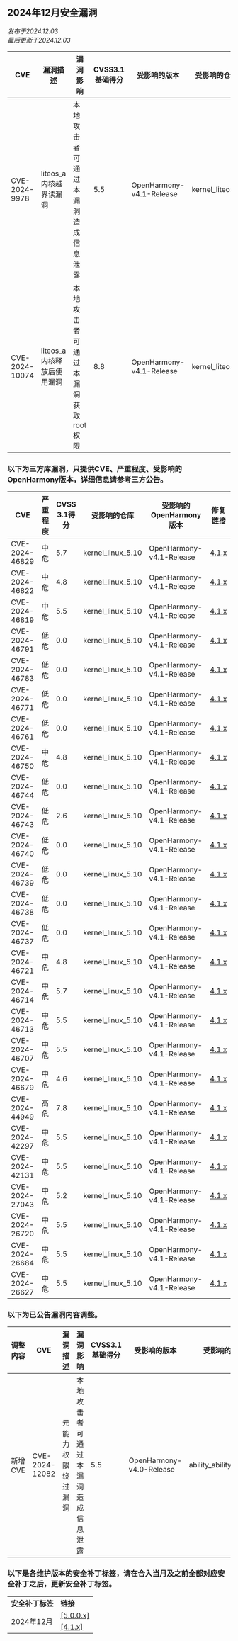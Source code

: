 ## 2024年12月安全漏洞
_发布于2024.12.03_<br/>
_最后更新于2024.12.03_

| CVE            | 漏洞描述 | 漏洞影响 | CVSS3.1基础得分 | 受影响的版本 | 受影响的仓库 | 修复链接 |
| -------------- | -------- | -------- | --------------- | ------------ | ------------ | -------- |
| CVE-2024-9978  | liteos_a内核越界读漏洞       | 本地攻击者可通过本漏洞造成信息泄露 | 5.5 | OpenHarmony-v4.1-Release | kernel_liteos_a | [4.1.x](https://gitee.com/openharmony/kernel_liteos_a/pulls/1240) |
| CVE-2024-10074 | liteos_a内核释放后使用漏洞   | 本地攻击者可通过本漏洞获取root权限 | 8.8 | OpenHarmony-v4.1-Release | kernel_liteos_a | [4.1.x](https://gitee.com/openharmony/kernel_liteos_a/pulls/1244) |

### 以下为三方库漏洞，只提供CVE、严重程度、受影响的OpenHarmony版本，详细信息请参考三方公告。

| CVE            | 严重程度 | CVSS 3.1得分 |受影响的仓库 | 受影响的OpenHarmony版本                                      | 修复链接                                               |
| -------------- | -------- | ------------ |-------------| ------------------------------------------------------------ | ------------------------------------------------------ |
| CVE-2024-46829 | 中危 | 5.7 | kernel_linux_5.10 | OpenHarmony-v4.1-Release | [4.1.x](https://gitee.com/openharmony/kernel_linux_5.10/pulls/1654) 
| CVE-2024-46822 | 中危 | 4.8 | kernel_linux_5.10 | OpenHarmony-v4.1-Release | [4.1.x](https://gitee.com/openharmony/kernel_linux_5.10/pulls/1656) 
| CVE-2024-46819 | 中危 | 5.5 | kernel_linux_5.10 | OpenHarmony-v4.1-Release | [4.1.x](https://gitee.com/openharmony/kernel_linux_5.10/pulls/1656) 
| CVE-2024-46791 | 低危 | 0.0 | kernel_linux_5.10 | OpenHarmony-v4.1-Release | [4.1.x](https://gitee.com/openharmony/kernel_linux_5.10/commit/a4826ef2ad56) 
| CVE-2024-46783 | 低危 | 0.0 | kernel_linux_5.10 | OpenHarmony-v4.1-Release | [4.1.x](https://gitee.com/openharmony/kernel_linux_5.10/commit/048be58c0b68) 
| CVE-2024-46771 | 低危 | 0.0 | kernel_linux_5.10 | OpenHarmony-v4.1-Release | [4.1.x](https://gitee.com/openharmony/kernel_linux_5.10/commit/c3e3b4b8dbc3) 
| CVE-2024-46761 | 低危 | 0.0 | kernel_linux_5.10 | OpenHarmony-v4.1-Release | [4.1.x](https://gitee.com/openharmony/kernel_linux_5.10/commit/a4f67bca399d) 
| CVE-2024-46750 | 中危 | 4.8 | kernel_linux_5.10 | OpenHarmony-v4.1-Release | [4.1.x](https://gitee.com/openharmony/kernel_linux_5.10/commit/e6c68869d6fe) 
| CVE-2024-46744 | 低危 | 0.0 | kernel_linux_5.10 | OpenHarmony-v4.1-Release | [4.1.x](https://gitee.com/openharmony/kernel_linux_5.10/commit/ffc948a0f39a) 
| CVE-2024-46743 | 低危 | 2.6 | kernel_linux_5.10 | OpenHarmony-v4.1-Release | [4.1.x](https://gitee.com/openharmony/kernel_linux_5.10/commit/f5d676b6842d) 
| CVE-2024-46740 | 低危 | 0.0 | kernel_linux_5.10 | OpenHarmony-v4.1-Release | [4.1.x](https://gitee.com/openharmony/kernel_linux_5.10/commit/60351db082d8) 
| CVE-2024-46739 | 低危 | 0.0 | kernel_linux_5.10 | OpenHarmony-v4.1-Release | [4.1.x](https://gitee.com/openharmony/kernel_linux_5.10/commit/d3c25925dcee) 
| CVE-2024-46738 | 低危 | 0.0 | kernel_linux_5.10 | OpenHarmony-v4.1-Release | [4.1.x](https://gitee.com/openharmony/kernel_linux_5.10/commit/58505f77a1b2) 
| CVE-2024-46737 | 低危 | 0.0 | kernel_linux_5.10 | OpenHarmony-v4.1-Release | [4.1.x](https://gitee.com/openharmony/kernel_linux_5.10/commit/46b1e5b23870) 
| CVE-2024-46721 | 中危 | 4.8 | kernel_linux_5.10 | OpenHarmony-v4.1-Release | [4.1.x](https://gitee.com/openharmony/kernel_linux_5.10/commit/4b476102aa92) 
| CVE-2024-46714 | 中危 | 5.7 | kernel_linux_5.10 | OpenHarmony-v4.1-Release | [4.1.x](https://gitee.com/openharmony/kernel_linux_5.10/commit/2c1bea5b1b85) 
| CVE-2024-46713 | 中危 | 5.5 | kernel_linux_5.10 | OpenHarmony-v4.1-Release | [4.1.x](https://gitee.com/openharmony/kernel_linux_5.10/commit/a25b7c34b01d) 
| CVE-2024-46707 | 中危 | 5.5 | kernel_linux_5.10 | OpenHarmony-v4.1-Release | [4.1.x](https://gitee.com/openharmony/kernel_linux_5.10/commit/2a8aa6deee0e) 
| CVE-2024-46679 | 中危 | 4.6 | kernel_linux_5.10 | OpenHarmony-v4.1-Release | [4.1.x](https://gitee.com/openharmony/kernel_linux_5.10/commit/1e55a2c415e6) 
| CVE-2024-44949 | 高危 | 7.8 | kernel_linux_5.10 | OpenHarmony-v4.1-Release | [4.1.x](https://gitee.com/openharmony/kernel_linux_5.10/pulls/1656) 
| CVE-2024-42297 | 中危 | 5.5 | kernel_linux_5.10 | OpenHarmony-v4.1-Release | [4.1.x](https://gitee.com/openharmony/kernel_linux_5.10/pulls/1616) 
| CVE-2024-42131 | 中危 | 5.5 | kernel_linux_5.10 | OpenHarmony-v4.1-Release | [4.1.x](https://gitee.com/openharmony/kernel_linux_5.10/commit/10a787a1f697) 
| CVE-2024-27043 | 中危 | 5.2 | kernel_linux_5.10 | OpenHarmony-v4.1-Release | [4.1.x](https://gitee.com/openharmony/kernel_linux_5.10/commit/5920a738e494) 
| CVE-2024-26720 | 中危 | 5.5 | kernel_linux_5.10 | OpenHarmony-v4.1-Release | [4.1.x](https://gitee.com/openharmony/kernel_linux_5.10/commit/8c3269184241) 
| CVE-2024-26684 | 中危 | 5.5 | kernel_linux_5.10 | OpenHarmony-v4.1-Release | [4.1.x](https://gitee.com/openharmony/kernel_linux_5.10/commit/51fdd1fd9e83) 
| CVE-2024-26627 | 中危 | 5.5 | kernel_linux_5.10 | OpenHarmony-v4.1-Release | [4.1.x](https://gitee.com/openharmony/kernel_linux_5.10/commit/3ce69310cbe1) 

### 以下为已公告漏洞内容调整。
| 调整内容 | CVE            | 漏洞描述 | 漏洞影响 | CVSS3.1基础得分 | 受影响的版本 | 受影响的仓库 | 修复链接 |
| -------- | -------------- | -------- | -------- | --------------- | ------------ | ------------ | -------- |
| 新增CVE  | CVE-2024-12082 | 元能力权限绕过漏洞 | 本地攻击者可通过本漏洞造成信息泄露         | 5.5 | OpenHarmony-v4.0-Release | ability_ability_runtime | [4.0.x](https://gitee.com/openharmony/ability_ability_runtime/pulls/7776) |


### 以下是各维护版本的安全补丁标签，请在合入当月及之前全部对应安全补丁之后，更新安全补丁标签。

<table>
	<tr>
		<td style="font-weight: bold">安全补丁标签</td>
		<td style="font-weight: bold">链接</td>
	</tr>
	<tr>
		<td rowspan="3">2024年12月</td>
		<td><a href="https://gitee.com/openharmony/startup_init/pulls/3338">[5.0.0.x]</a></td>
	</tr>
	<tr>
		<td><a href="https://gitee.com/openharmony/startup_init/pulls/3339">[4.1.x]</a></td>
	</tr>
</table>

